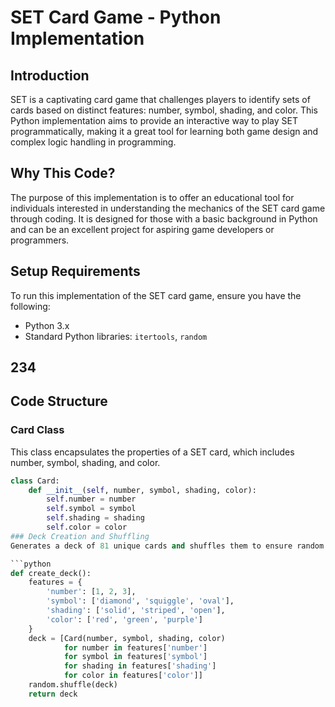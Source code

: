 # SET Card Game - Python Implementation

## Introduction
SET is a captivating card game that challenges players to identify sets of cards based on distinct features: number, symbol, shading, and color. This Python implementation aims to provide an interactive way to play SET programmatically, making it a great tool for learning both game design and complex logic handling in programming.

## Why This Code?
The purpose of this implementation is to offer an educational tool for individuals interested in understanding the mechanics of the SET card game through coding. It is designed for those with a basic background in Python and can be an excellent project for aspiring game developers or programmers.

## Setup Requirements
To run this implementation of the SET card game, ensure you have the following:
- Python 3.x
- Standard Python libraries: `itertools`, `random`

## 234
## Code Structure

### Card Class
This class encapsulates the properties of a SET card, which includes number, symbol, shading, and color.

```python
class Card:
    def __init__(self, number, symbol, shading, color):
        self.number = number
        self.symbol = symbol
        self.shading = shading
        self.color = color
### Deck Creation and Shuffling
Generates a deck of 81 unique cards and shuffles them to ensure random distribution:

```python
def create_deck():
    features = {
        'number': [1, 2, 3],
        'symbol': ['diamond', 'squiggle', 'oval'],
        'shading': ['solid', 'striped', 'open'],
        'color': ['red', 'green', 'purple']
    }
    deck = [Card(number, symbol, shading, color) 
            for number in features['number']
            for symbol in features['symbol']
            for shading in features['shading']
            for color in features['color']]
    random.shuffle(deck)
    return deck
